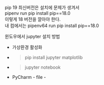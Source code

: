 pip 19 최신버전은 설치에 문제가 생겨서  
pipenv run pip install pip==18.0  
이렇게 18 버전을 깔아야 한다.  
내 컴에서는
pipenv64 run pip install pip==18.0

윈도우에서 jupyter 설치 방법
- 가상환경 활성화
- > pip install jupyter matplotlib
- > jupyter notebook
- PyCharm - file - 